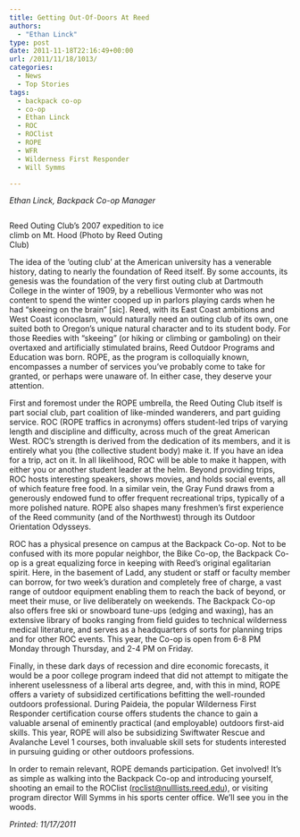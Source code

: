```yaml
---
title: Getting Out-Of-Doors At Reed
authors: 
  - "Ethan Linck"
type: post
date: 2011-11-18T22:16:49+00:00
url: /2011/11/18/1013/
categories:
  - News
  - Top Stories
tags:
  - backpack co-op
  - co-op
  - Ethan Linck
  - ROC
  - ROClist
  - ROPE
  - WFR
  - Wilderness First Responder
  - Will Symms

---
```

_Ethan Linck, Backpack Co-op Manager_

<div id="attachment_1014" style="width: 310px" class="wp-caption aligncenter">
  <a href="https://i2.wp.com/www.reedquest.org/wp-content/uploads/2011/11/R.O.C.1.jpg"><img class="size-medium wp-image-1014" title="R.O.C." src="https://i1.wp.com/www.reedquest.org/wp-content/uploads/2011/11/R.O.C.1-300x225.jpg?resize=300%2C225" alt="" data-recalc-dims="1" /></a>
  
  <p class="wp-caption-text">
    Reed Outing Club’s 2007 expedition to ice climb on Mt. Hood (Photo by Reed Outing Club)
  </p>
</div>

The idea of the ‘outing club’ at the American university has a venerable history, dating to nearly the foundation of Reed itself. By some accounts, its genesis was the foundation of the very first outing club at Dartmouth College in the winter of 1909, by a rebellious Vermonter who was not content to spend the winter cooped up in parlors playing cards when he had “skeeing on the brain” [sic]. Reed, with its East Coast ambitions and West Coast iconoclasm, would naturally need an outing club of its own, one suited both to Oregon’s unique natural character and to its student body. For those Reedies with “skeeing” (or hiking or climbing or gamboling) on their overtaxed and artificially stimulated brains, Reed Outdoor Programs and Education was born. ROPE, as the program is colloquially known, encompasses a number of services you’ve probably come to take for granted, or perhaps were unaware of. In either case, they deserve your attention.

First and foremost under the ROPE umbrella, the Reed Outing Club itself is part social club, part coalition of like-minded wanderers, and part guiding service. ROC (ROPE traffics in acronyms) offers student-led trips of varying length and discipline and difficulty, across much of the great American West. ROC’s strength is derived from the dedication of its members, and it is entirely what you (the collective student body) make it. If you have an idea for a trip, act on it. In all likelihood, ROC will be able to make it happen, with either you or another student leader at the helm. Beyond providing trips, ROC hosts interesting speakers, shows movies, and holds social events, all of which feature free food. In a similar vein, the Gray Fund draws from a generously endowed fund to offer frequent recreational trips, typically of a more polished nature. ROPE also shapes many freshmen’s first experience of the Reed community (and of the Northwest) through its Outdoor Orientation Odysseys.

ROC has a physical presence on campus at the Backpack Co-op. Not to be confused with its more popular neighbor, the Bike Co-op, the Backpack Co-op is a great equalizing force in keeping with Reed’s original egalitarian spirit. Here, in the basement of Ladd, any student or staff or faculty member can borrow, for two week’s duration and completely free of charge, a vast range of outdoor equipment enabling them to reach the back of beyond, or meet their muse, or live deliberately on weekends. The Backpack Co-op also offers free ski or snowboard tune-ups (edging and waxing), has an extensive library of books ranging from field guides to technical wilderness medical literature, and serves as a headquarters of sorts for planning trips and for other ROC events. This year, the Co-op is open from 6-8 PM Monday through Thursday, and 2-4 PM on Friday.

Finally, in these dark days of recession and dire economic forecasts, it would be a poor college program indeed that did not attempt to mitigate the inherent uselessness of a liberal arts degree, and, with this in mind, ROPE offers a variety of subsidized certifications befitting the well-rounded outdoors professional. During Paideia, the popular Wilderness First Responder certification course offers students the chance to gain a valuable arsenal of eminently practical (and employable) outdoors first-aid skills. This year, ROPE will also be subsidizing Swiftwater Rescue and Avalanche Level 1 courses, both invaluable skill sets for students interested in pursuing guiding or other outdoors professions.

In order to remain relevant, ROPE demands participation. Get involved! It’s as simple as walking into the Backpack Co-op and introducing yourself, shooting an email to the ROClist ([&#x72;&#x6f;&#x63;&#x6c;&#x69;&#x73;&#x74;&#x40;<span class="oe_displaynone">null</span>&#x6c;&#x69;&#x73;&#x74;&#x73;&#x2e;&#x72;&#x65;&#x65;&#x64;&#x2e;&#x65;&#x64;&#x75;][1]), or visiting program director Will Symms in his sports center office. We’ll see you in the woods.

_Printed: 11/17/2011_

 [1]: mailto:&#x72;&#x6f;&#x63;&#x6c;&#x69;&#x73;&#x74;&#x40;&#x6c;&#x69;&#x73;&#x74;&#x73;&#x2e;&#x72;&#x65;&#x65;&#x64;&#x2e;&#x65;&#x64;&#x75;